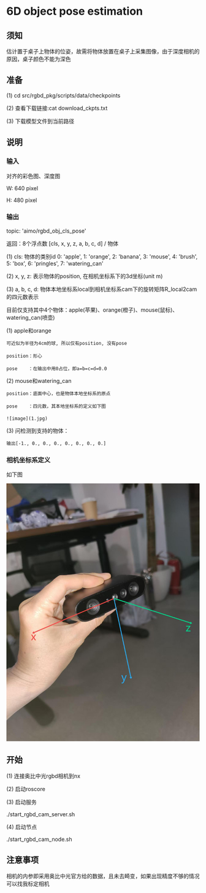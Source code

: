 # 6D object pose estimation


## 须知
   
估计置于桌子上物体的位姿，故需将物体放置在桌子上采集图像，由于深度相机的原因，桌子颜色不能为深色

## 准备

(1) cd src/rgbd_pkg/scripts/data/checkpoints

(2) 查看下载链接:cat download_ckpts.txt

(3) 下载模型文件到当前路径

## 说明

### 输入

对齐的彩色图、深度图

W: 640 pixel

H: 480 pixel

### 输出

topic: 'aimo/rgbd_obj_cls_pose'

返回：8个浮点数 [cls, x, y, z, a, b, c, d] / 物体

(1) cls: 物体的类别id
		0: 'apple', 1: 'orange', 2: 'banana', 3: 'mouse', 4: 'brush', 5: 'box', 6: 'pringles', 7: 'watering_can'

(2) x, y, z: 表示物体的position, 在相机坐标系下的3d坐标(unit m)

(3) a, b, c, d: 物体本地坐标系local到相机坐标系cam下的旋转矩阵R_local2cam的四元数表示

目前仅支持其中4个物体：apple(苹果)、orange(橙子)、mouse(鼠标)、watering_can(喷壶)

(1) apple和orange

	可近似为半径为4cm的球, 所以仅有position, 没有pose

	position：形心

	pose    ：在输出中用0占位，即a=b=c=d=0.0

(2) mouse和watering_can

	position：底面中心，也是物体本地坐标系的原点

	pose    ：四元数，其本地坐标系的定义如下图

	![image](1.jpg)
	
(3) 问检测到支持的物体：

	输出[-1., 0., 0., 0., 0., 0., 0., 0.]
					  
### 相机坐标系定义

如下图
	  
![image](2.jpg)


## 开始

(1) 连接奥比中光rgbd相机到nx

(2) 启动roscore

(3) 启动服务

./start_rgbd_cam_server.sh

(4) 启动节点

./start_rgbd_cam_node.sh
   

## 注意事项

相机的内参即采用奥比中光官方给的数据，且未去畸变，如果出现精度不够的情况可以找我标定相机
